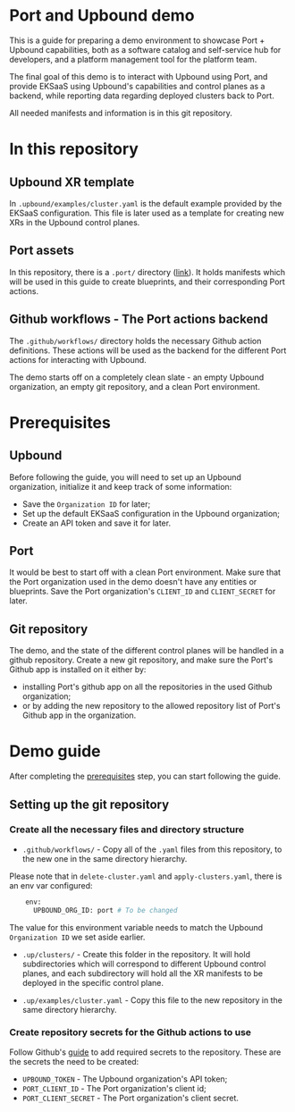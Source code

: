 # Port and Upbound demo
This is a guide for preparing a demo environment to showcase Port + Upbound capabilities, both as a software catalog and self-service hub for developers, and a platform management tool for the platform team.

The final goal of this demo is to interact with Upbound using Port, and provide EKSaaS using Upbound's capabilities and control planes as a backend, while reporting data regarding deployed clusters back to Port.

All needed manifests and information is in this git repository.

# In this repository
## Upbound XR template
In `.upbound/examples/cluster.yaml` is the default example provided by the EKSaaS configuration. This file is later used as a template for creating new XRs in the Upbound control planes.

## Port assets
In this repository, there is a `.port/` directory ([link](https://github.com/port-demo/port-upbound-demo/tree/main/.port)). It holds manifests which will be used in this guide to create blueprints, and their corresponding Port actions.

## Github workflows - The Port actions backend
The `.github/workflows/` directory holds the necessary Github action definitions. These actions will be used as the backend for the different Port actions for interacting with Upbound.

The demo starts off on a completely clean slate - an empty Upbound organization, an empty git repository, and a clean Port environment.

# Prerequisites
## Upbound
Before following the guide, you will need to set up an Upbound organization, initialize it and keep track of some information:
- Save the `Organization ID` for later;
- Set up the default EKSaaS configuration in the Upbound organization;
- Create an API token and save it for later.

## Port 
It would be best to start off with a clean Port environment. Make sure that the Port organization used in the demo doesn't have any entities or blueprints.
Save the Port organization's `CLIENT_ID` and `CLIENT_SECRET` for later.

## Git repository
The demo, and the state of the different control planes will be handled in a github repository. 
Create a new git repository, and make sure the Port's Github app is installed on it either by:
- installing Port's github app on all the repositories in the used Github organization;
- or by adding the new repository to the allowed repository list of Port's Github app in the organization.


# Demo guide
After completing the [prerequisites](https://github.com/port-demo/port-upbound-demo/blob/main/README.md#prerequisites) step, you can start following the guide.

## Setting up the git repository
### Create all the necessary files and directory structure
- `.github/workflows/` - Copy all of the `.yaml` files from this repository, to the new one in the same directory hierarchy. 

Please note that in `delete-cluster.yaml` and `apply-clusters.yaml`, there is an env var configured:
```bash
    env:
      UPBOUND_ORG_ID: port # To be changed
```
The value for this environment variable needs to match the Upbound `Organization ID` we set aside earlier.

- `.up/clusters/` - Create this folder in the repository. It will hold subdirectories which will correspond to different Upbound control planes, and each subdirectory will hold all the XR manifests to be deployed in the specific control plane.

- `.up/examples/cluster.yaml` - Copy this file to the new repository in the same directory hierarchy.

### Create repository secrets for the Github actions to use
Follow Github's [guide](https://docs.github.com/en/actions/security-guides/using-secrets-in-github-actions#creating-secrets-for-a-repository) to add required secrets to the repository.
These are the secrets the need to be created:
* `UPBOUND_TOKEN` - The Upbound organization's API token;
* `PORT_CLIENT_ID` - The Port organization's client id;
* `PORT_CLIENT_SECRET` - The Port organization's client secret.

